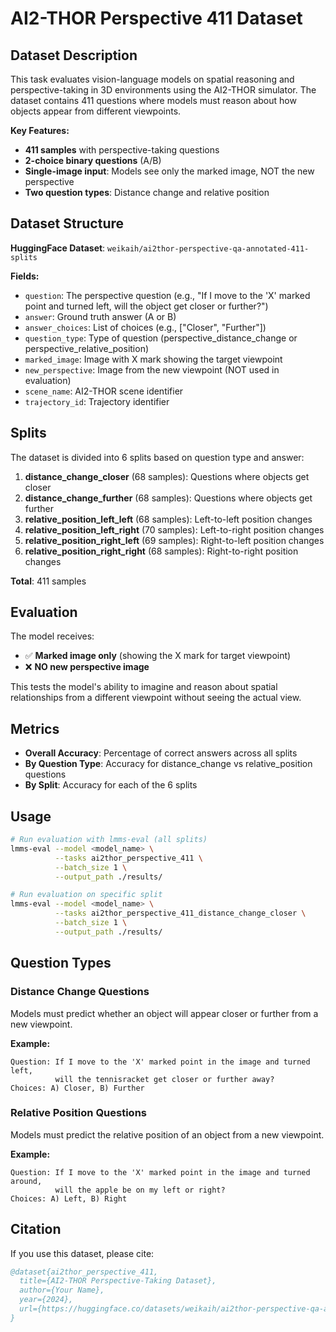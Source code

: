 # AI2-THOR Perspective 411 Dataset

## Dataset Description

This task evaluates vision-language models on spatial reasoning and perspective-taking in 3D environments using the AI2-THOR simulator. The dataset contains 411 questions where models must reason about how objects appear from different viewpoints.

**Key Features:**
- **411 samples** with perspective-taking questions
- **2-choice binary questions** (A/B)
- **Single-image input**: Models see only the marked image, NOT the new perspective
- **Two question types**: Distance change and relative position

## Dataset Structure

**HuggingFace Dataset**: `weikaih/ai2thor-perspective-qa-annotated-411-splits`

**Fields:**
- `question`: The perspective question (e.g., "If I move to the 'X' marked point and turned left, will the object get closer or further?")
- `answer`: Ground truth answer (A or B)
- `answer_choices`: List of choices (e.g., ["Closer", "Further"])
- `question_type`: Type of question (perspective_distance_change or perspective_relative_position)
- `marked_image`: Image with X mark showing the target viewpoint
- `new_perspective`: Image from the new viewpoint (NOT used in evaluation)
- `scene_name`: AI2-THOR scene identifier
- `trajectory_id`: Trajectory identifier

## Splits

The dataset is divided into 6 splits based on question type and answer:

1. **distance_change_closer** (68 samples): Questions where objects get closer
2. **distance_change_further** (68 samples): Questions where objects get further
3. **relative_position_left_left** (68 samples): Left-to-left position changes
4. **relative_position_left_right** (70 samples): Left-to-right position changes
5. **relative_position_right_left** (69 samples): Right-to-left position changes
6. **relative_position_right_right** (68 samples): Right-to-right position changes

**Total**: 411 samples

## Evaluation

The model receives:
- ✅ **Marked image only** (showing the X mark for target viewpoint)
- ❌ **NO new perspective image**

This tests the model's ability to imagine and reason about spatial relationships from a different viewpoint without seeing the actual view.

## Metrics

- **Overall Accuracy**: Percentage of correct answers across all splits
- **By Question Type**: Accuracy for distance_change vs relative_position questions
- **By Split**: Accuracy for each of the 6 splits

## Usage

```bash
# Run evaluation with lmms-eval (all splits)
lmms-eval --model <model_name> \
          --tasks ai2thor_perspective_411 \
          --batch_size 1 \
          --output_path ./results/

# Run evaluation on specific split
lmms-eval --model <model_name> \
          --tasks ai2thor_perspective_411_distance_change_closer \
          --batch_size 1 \
          --output_path ./results/
```

## Question Types

### Distance Change Questions
Models must predict whether an object will appear closer or further from a new viewpoint.

**Example:**
```
Question: If I move to the 'X' marked point in the image and turned left, 
          will the tennisracket get closer or further away?
Choices: A) Closer, B) Further
```

### Relative Position Questions
Models must predict the relative position of an object from a new viewpoint.

**Example:**
```
Question: If I move to the 'X' marked point in the image and turned around, 
          will the apple be on my left or right?
Choices: A) Left, B) Right
```

## Citation

If you use this dataset, please cite:

```bibtex
@dataset{ai2thor_perspective_411,
  title={AI2-THOR Perspective-Taking Dataset},
  author={Your Name},
  year={2024},
  url={https://huggingface.co/datasets/weikaih/ai2thor-perspective-qa-annotated-411-splits}
}
```

